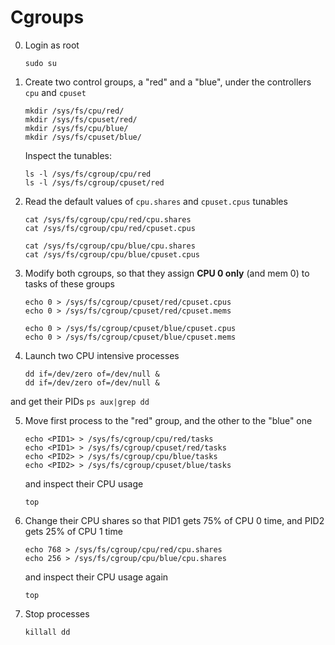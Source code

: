 # Cgroups

0. Login as root
    ```
    sudo su
    ```

1. Create two control groups, a "red" and a "blue", under the controllers `cpu` and `cpuset`
    ```
    mkdir /sys/fs/cpu/red/
    mkdir /sys/fs/cpuset/red/
    mkdir /sys/fs/cpu/blue/
    mkdir /sys/fs/cpuset/blue/
    ```
    
   Inspect the tunables:
    ```
    ls -l /sys/fs/cgroup/cpu/red
    ls -l /sys/fs/cgroup/cpuset/red
    ```

2. Read the default values of `cpu.shares` and `cpuset.cpus` tunables
    ```
    cat /sys/fs/cgroup/cpu/red/cpu.shares
    cat /sys/fs/cgroup/cpu/red/cpuset.cpus

    cat /sys/fs/cgroup/cpu/blue/cpu.shares
    cat /sys/fs/cgroup/cpu/blue/cpuset.cpus
    ```

3. Modify both cgroups, so that they assign __CPU 0 only__ (and mem 0) to tasks of these groups
  
    ```
    echo 0 > /sys/fs/cgroup/cpuset/red/cpuset.cpus 
    echo 0 > /sys/fs/cgroup/cpuset/red/cpuset.mems 

    echo 0 > /sys/fs/cgroup/cpuset/blue/cpuset.cpus
    echo 0 > /sys/fs/cgroup/cpuset/blue/cpuset.mems 
    ```

4. Launch two CPU intensive processes

    ```
    dd if=/dev/zero of=/dev/null &
    dd if=/dev/zero of=/dev/null &
    ```

  and get their PIDs
    ```
    ps aux|grep dd
    ```


5. Move first process to the "red" group, and the other to the "blue" one 
    ```
    echo <PID1> > /sys/fs/cgroup/cpu/red/tasks
    echo <PID1> > /sys/fs/cgroup/cpuset/red/tasks
    echo <PID2> > /sys/fs/cgroup/cpu/blue/tasks
    echo <PID2> > /sys/fs/cgroup/cpuset/blue/tasks
    ```

    and inspect their CPU usage
    ```
    top
    ```

6. Change their CPU shares so that PID1 gets 75% of CPU 0 time, and PID2 gets 25% of CPU 1 time
    ```
    echo 768 > /sys/fs/cgroup/cpu/red/cpu.shares 
    echo 256 > /sys/fs/cgroup/cpu/blue/cpu.shares 
    ```
    
    and inspect their CPU usage again
    ```
    top
    ```

7. Stop processes
    ```
    killall dd 
    ```
